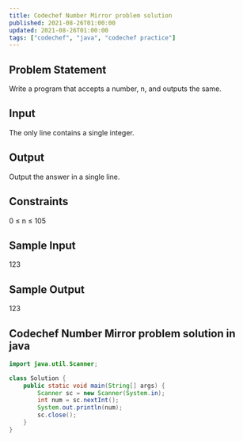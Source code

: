 ```yaml
---
title: Codechef Number Mirror problem solution
published: 2021-08-26T01:00:00
updated: 2021-08-26T01:00:00
tags: ["codechef", "java", "codechef practice"]
---
```

## Problem Statement
Write a program that accepts a number, n, and outputs the same.

## Input
The only line contains a single integer.

## Output
Output the answer in a single line.

## Constraints
0 ≤ n ≤ 105

## Sample Input
123

## Sample Output
123

## Codechef Number Mirror problem solution in java
```java
import java.util.Scanner;

class Solution {
    public static void main(String[] args) {
        Scanner sc = new Scanner(System.in);
        int num = sc.nextInt();
        System.out.println(num);
        sc.close();
    }
}
```